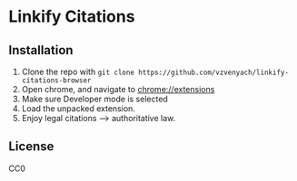 # Linkify Citations

## Installation

1. Clone the repo with `git clone https://github.com/vzvenyach/linkify-citations-browser`
2. Open chrome, and navigate to <chrome://extensions>
3. Make sure Developer mode is selected
4. Load the unpacked extension.
5. Enjoy legal citations --> authoritative law.

## License 

CC0